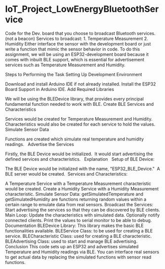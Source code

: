 # IoT_Project_LowEnergyBluetoothService
Code for the Dev. board that you choose to broadcast Bluetooth services. (not a beacon) Services to broadcast: 1. Temperature Measurement 2. Humidity Either interface the sensor with the development board or just write a function that mimic the sensor behavior in code.
To do this assignment, we will be using an ESP32-development board because it comes with inbuilt BLE support, which is essential for advertisement services such as Temperature Measurement and Humidity.

Steps to Performing the Task
Setting Up Development Environment

Download and install Arduino IDE if not already installed.
Install the ESP32 Board Support in Arduino IDE.
Add Required Libraries

We will be using the BLEDevice library, that provides every principal fundamental function needed to work with BLE.
Create BLE Services and Characteristics

Services would be created for Temperature Measurement and Humidity. Characteristics would also be created for each service to hold the values.  
Simulate Sensor Data

Functions are created which simulate real temperature and humidity readings.  
Advertise the Services

Firstly, the BLE Device would be initialized.  It would start advertising the defined services and characteristics.  
Explanation  
Setup of BLE Device:  

The BLE Device would be initialized with the name, "ESP32_BLE_Device."  A BLE server would be created.  Services and Characteristics:  

A Temperature Service with a Temperature Measurement characteristic would be created.
Create a Humidity Service with a Humidity Measurement characteristic. Simulate Sensor Data: getSimulatedTemperature and getSimulatedHumidity are functions returning random values within a certain range to emulate data from real sensors. Broadcast the Services: Start advertising the services so that they can be discovered by BLE clients. Main Loop: Update the characteristics with simulated data. Optionally notify connected clients. Print the values to serial monitor to be able to debug. Documentation BLEDevice Library: This library makes the basic BLE functionalities available.
BLEService Class: to be used for creating a BLE service.
BLECharacteristic Class: used for creating a BLE characteristic.
BLEAdvertising Class: used to start and manage BLE advertising.
Conclusion
This code sets up an ESP32 and advertises simulated Temperature and Humidity readings via BLE. You can interface real sensors to get actual data by replacing the simulated functions with sensor read functions.
